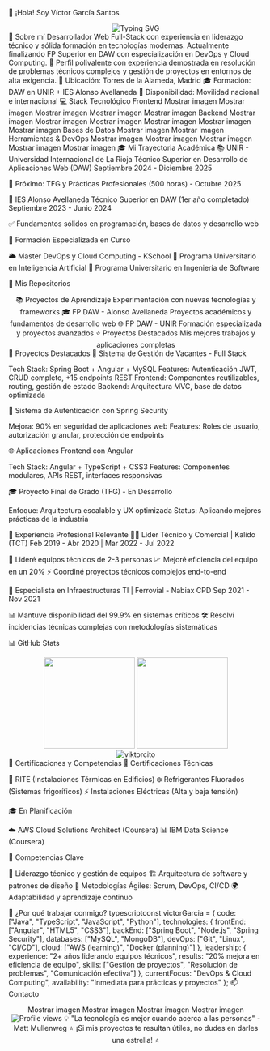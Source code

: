 👋 ¡Hola! Soy Víctor García Santos
<div align="center">
  <img src="https://readme-typing-svg.herokuapp.com?font=Fira+Code&size=30&duration=3000&pause=1000&color=00D9FF&center=true&vCenter=true&width=600&lines=Desarrollador+Full-Stack;Líder+Técnico;DevOps+%26+Cloud+Enthusiast;Siempre+Aprendiendo+💻" alt="Typing SVG" />
</div>
🚀 Sobre mí
Desarrollador Web Full-Stack con experiencia en liderazgo técnico y sólida formación en tecnologías modernas. Actualmente finalizando FP Superior en DAW con especialización en DevOps y Cloud Computing.
🎯 Perfil polivalente con experiencia demostrada en resolución de problemas técnicos complejos y gestión de proyectos en entornos de alta exigencia.
📍 Ubicación: Torres de la Alameda, Madrid
🎓 Formación: DAW en UNIR + IES Alonso Avellaneda
🚗 Disponibilidad: Movilidad nacional e internacional
💻 Stack Tecnológico
Frontend
Mostrar imagen
Mostrar imagen
Mostrar imagen
Mostrar imagen
Mostrar imagen
Backend
Mostrar imagen
Mostrar imagen
Mostrar imagen
Mostrar imagen
Mostrar imagen
Mostrar imagen
Bases de Datos
Mostrar imagen
Mostrar imagen
Herramientas & DevOps
Mostrar imagen
Mostrar imagen
Mostrar imagen
Mostrar imagen
Mostrar imagen
🎓 Mi Trayectoria Académica
📚 UNIR - Universidad Internacional de La Rioja
Técnico Superior en Desarrollo de Aplicaciones Web (DAW)
Septiembre 2024 - Diciembre 2025

🎯 Próximo: TFG y Prácticas Profesionales (500 horas) - Octubre 2025

🏫 IES Alonso Avellaneda
Técnico Superior en DAW (1er año completado)
Septiembre 2023 - Junio 2024

✅ Fundamentos sólidos en programación, bases de datos y desarrollo web

🚀 Formación Especializada en Curso

🌥️ Master DevOps y Cloud Computing - KSchool
🤖 Programa Universitario en Inteligencia Artificial
🔧 Programa Universitario en Ingeniería de Software

📁 Mis Repositorios
<div align="center">
📚 Proyectos de Aprendizaje
Experimentación con nuevas tecnologías y frameworks
🎓 FP DAW - Alonso Avellaneda
Proyectos académicos y fundamentos de desarrollo web
🌐 FP DAW - UNIR
Formación especializada y proyectos avanzados
⭐ Proyectos Destacados
Mis mejores trabajos y aplicaciones completas
</div>
🚀 Proyectos Destacados
💼 Sistema de Gestión de Vacantes - Full Stack

Tech Stack: Spring Boot + Angular + MySQL
Features: Autenticación JWT, CRUD completo, +15 endpoints REST
Frontend: Componentes reutilizables, routing, gestión de estado
Backend: Arquitectura MVC, base de datos optimizada

🔐 Sistema de Autenticación con Spring Security

Mejora: 90% en seguridad de aplicaciones web
Features: Roles de usuario, autorización granular, protección de endpoints

🌐 Aplicaciones Frontend con Angular

Tech Stack: Angular + TypeScript + CSS3
Features: Componentes modulares, APIs REST, interfaces responsivas

🎓 Proyecto Final de Grado (TFG) - En Desarrollo

Enfoque: Arquitectura escalable y UX optimizada
Status: Aplicando mejores prácticas de la industria

💼 Experiencia Profesional Relevante
👨‍💼 Líder Técnico y Comercial | Kalido (TCT)
Feb 2019 - Abr 2020 | Mar 2022 - Jul 2022

🔧 Lideré equipos técnicos de 2-3 personas
📈 Mejoré eficiencia del equipo en un 20%
⚡ Coordiné proyectos técnicos complejos end-to-end

🔌 Especialista en Infraestructuras TI | Ferrovial - Nabiax CPD
Sep 2021 - Nov 2021

📊 Mantuve disponibilidad del 99.9% en sistemas críticos
🛠️ Resolví incidencias técnicas complejas con metodologías sistemáticas

📊 GitHub Stats
<div align="center">
  <img height="180em" src="https://github-readme-stats.vercel.app/api?username=viktorcito&show_icons=true&theme=tokyonight&include_all_commits=true&count_private=true"/>
  <img height="180em" src="https://github-readme-stats.vercel.app/api/top-langs/?username=viktorcito&layout=compact&langs_count=8&theme=tokyonight"/>
</div>
<div align="center">
  <img src="https://github-readme-streak-stats.herokuapp.com/?user=viktorcito&theme=tokyonight" alt="viktorcito" />
</div>
🎯 Certificaciones y Competencias
📜 Certificaciones Técnicas

🏢 RITE (Instalaciones Térmicas en Edificios)
❄️ Refrigerantes Fluorados (Sistemas frigoríficos)
⚡ Instalaciones Eléctricas (Alta y baja tensión)

🎓 En Planificación

☁️ AWS Cloud Solutions Architect (Coursera)
📊 IBM Data Science (Coursera)

💪 Competencias Clave

👥 Liderazgo técnico y gestión de equipos
🏗️ Arquitectura de software y patrones de diseño
🔄 Metodologías Ágiles: Scrum, DevOps, CI/CD
🌍 Adaptabilidad y aprendizaje continuo

🌟 ¿Por qué trabajar conmigo?
typescriptconst victorGarcia = {
    code: ["Java", "TypeScript", "JavaScript", "Python"],
    technologies: {
        frontEnd: ["Angular", "HTML5", "CSS3"],
        backEnd: ["Spring Boot", "Node.js", "Spring Security"],
        databases: ["MySQL", "MongoDB"],
        devOps: ["Git", "Linux", "CI/CD"],
        cloud: ["AWS (learning)", "Docker (planning)"]
    },
    leadership: {
        experience: "2+ años liderando equipos técnicos",
        results: "20% mejora en eficiencia de equipo",
        skills: ["Gestión de proyectos", "Resolución de problemas", "Comunicación efectiva"]
    },
    currentFocus: "DevOps & Cloud Computing",
    availability: "Inmediata para prácticas y proyectos"
};
📫 Contacto
<div align="center">
Mostrar imagen
Mostrar imagen
Mostrar imagen
Mostrar imagen
</div>

<div align="center">
  <img src="https://komarev.com/ghpvc/?username=viktorcito&color=blueviolet&style=for-the-badge" alt="Profile views" />
💡 "La tecnología es mejor cuando acerca a las personas" - Matt Mullenweg
⭐ ¡Si mis proyectos te resultan útiles, no dudes en darles una estrella! ⭐
</div>
